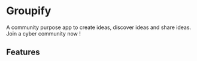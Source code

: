 # Groupify

A community purpose app to create ideas, discover ideas and share ideas. Join a cyber community now !

 ## Features